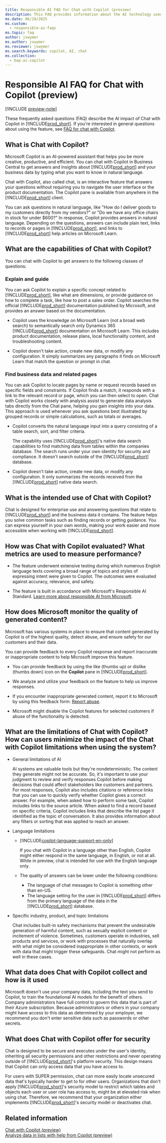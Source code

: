 ```yaml
---
title: Responsible AI FAQ for Chat with Copilot (preview)
description: This FAQ provides information about the AI technology used for chatting with Copilot in Business Central. It includes key considerations and details about how AI is used, how it was tested and evaluated, and any specific limitations.
ms.date: 06/19/2025
ms.custom: 
  - responsible-ai-faqs
ms.topic: faq
author: jswymer
ms.author: jswymer
ms.reviewer: jswymer
ms.search.keywords: copilot, AI, chat 
ms.collection:
  - bap-ai-copilot
---
```

# Responsible AI FAQ for Chat with Copilot (preview)

[!INCLUDE [preview-note](~/../shared-content/shared/preview-includes/production-ready-preview-dynamics365.md)]

These frequently asked questions (FAQ) describe the AI impact of Chat with Copilot in [!INCLUDE[prod_short](includes/prod_short.md)]. If you're interested in general questions about using the feature, see [FAQ for chat with Copilot](chat-with-copilot-faq.md).

## What is Chat with Copilot?

Microsoft Copilot is an AI-powered assistant that helps you be more creative, productive, and efficient. You can chat with Copilot in Business Central to get answers and insights about [!INCLUDE[prod_short](includes/prod_short.md)] and your business data by typing what you want to know in natural language.

Chat with Copilot, also called chat, is an interactive feature that answers your questions without requiring you to navigate the user interface or the product documentation. The Copilot pane is available from anywhere in the [!INCLUDE[prod_short](includes/prod_short.md)] client.

You can ask questions in natural language, like "How do I deliver goods to my customers directly from my vendors?" or "Do we have any office chairs in stock for under $600?" In response, Copilot provides answers in natural language. Depending on the questions, answers can include plain text, links to records or pages in [!INCLUDE[prod_short](includes/prod_short.md)], and links to [!INCLUDE[prod_short](includes/prod_short.md)] help articles on Microsoft Learn.

## What are the capabilities of Chat with Copilot?

You can chat with Copilot to get answers to the following classes of questions:

### Explain and guide

You can ask Copilot to explain a specific concept related to [!INCLUDE[prod_short](includes/prod_short.md)], like what are dimensions, or provide guidance on how to complete a task, like how to post a sales order. Copilot searches the official [!INCLUDE[prod_short](includes/prod_short.md)] documentation published by Microsoft, and provides an answer based on the documentation.

- Copilot uses the knowledge on Microsoft Learn (not a broad web search) to semantically search only Dynamics 365 [!INCLUDE[prod_short](includes/prod_short.md)] documentation on Microsoft Learn. This includes product documentation, release plans, local functionality content, and troubleshooting content.

- Copilot doesn't take action, create new data, or modify any configuration. It simply summarizes any paragraphs it finds on Microsoft Learn that match the question or prompt in chat.

### Find business data and related pages

You can ask Copilot to locate pages by name or request records based on specific fields and constraints. If Copilot finds a match, it responds with a link to the relevant record or page, which you can then select to open. Chat with Copilot works closely with analysis assist to generate data analysis tabs directly from the Chat pane, helping you gain insights into your data. This approach is used whenever you ask questions best illustrated by grouped records or simple calculations, such as totals or averages.

- Copilot converts the natural language input into a query consisting of a table search, sort, and filter criteria.

  The capability uses [!INCLUDE[prod_short](includes/prod_short.md)]'s native data search capabilities to find matching data from tables within the companies database. The search runs under your own identity for security and compliance. It doesn't search outside of the [!INCLUDE[prod_short](includes/prod_short.md)] database.

- Copilot doesn't take action, create new data, or modify any configuration. It only summarizes the records received from the [!INCLUDE[prod_short](includes/prod_short.md)] native data search.

## What is the intended use of Chat with Copilot?

Chat is designed for enterprise use and answering questions that relate to [!INCLUDE[prod_short](includes/prod_short.md)] and the business data it contains. The feature helps you solve common tasks such as finding records or getting guidance. You can express yourself in your own words, making your work easier and more accessible when working with [!INCLUDE[prod_short](includes/prod_short.md)].

## How was Chat with Copilot evaluated? What metrics are used to measure performance?

- The feature underwent extensive testing during which numerous English language texts covering a broad range of topics and styles of expressing intent were given to Copilot. The outcomes were evaluated against accuracy, relevance, and safety.
  
- The feature is built in accordance with Microsoft's Responsible AI Standard. [Learn more about responsible AI from Microsoft](https://aka.ms/RAI).

## How does Microsoft monitor the quality of generated content?

Microsoft has various systems in place to ensure that content generated by Copilot is of the highest quality, detect abuse, and ensure safety for our customers and their data.

You can provide feedback to every Copilot response and report inaccurate or inappropriate content to help Microsoft improve this feature. 

- You can provide feedback by using the like (thumbs up) or dislike (thumbs down) icon on the **Copilot** pane in [!INCLUDE[prod_short](includes/prod_short.md)].
  
- We analyze and utilize your feedback on the feature to help us improve responses.
  
- If you encounter inappropriate generated content, report it to Microsoft by using this feedback form: [Report abuse](https://go.microsoft.com/fwlink/?linkid=2249810).
  
- Microsoft might disable the Copilot features for selected customers if abuse of the functionality is detected.

## What are the limitations of Chat with Copilot? How can users minimize the impact of the Chat with Copilot limitations when using the system?

- General limitations of AI

  AI systems are valuable tools but they're nondeterministic. The content they generate might not be accurate. So, it's important to use your judgment to review and verify responses Copilot before making decisions that could affect stakeholders like customers and partners. For most responses, Copilot also includes citations or reference links that you can use to quickly verify whether Copilot gives a correct answer. For example, when asked how to perform some task, Copilot includes links to the source article. When asked to find a record based on specific criteria, Copilot includes links that describe the list page it identified as the topic of conversation. It also provides information about any filters or sorting that was applied to reach an answer.

- Language limitations

  - [!INCLUDE[copilot-language-support-en-only](includes/copilot-language-support-en-only.md)]

    If you chat with Copilot in a language other than English, Copilot might either respond in the same language, in English, or not at all. While in preview, chat is intended for use with the English language only.

  - The quality of answers can be lower under the following conditions:
    - The language of chat messages to Copilot is something other than en-US.
    - The language setting for the user in [!INCLUDE[prod_short](includes/prod_short.md)] differs from the primary language of the data in the [!INCLUDE[prod_short](includes/prod_short.md)] database.

- Specific industry, product, and topic limitations

   Chat includes built-in safety mechanisms that prevent the undesirable generation of harmful content, such as sexually explicit content or incitement of violence. Sometimes, customers operate in industries, sell products and services, or work with processes that naturally overlap with what might be considered inappropriate in other contexts, or work with data that might trigger these safeguards. Chat might not perform as well in these cases.

## What data does Chat with Copilot collect and how is it used

Microsoft doesn't use your company data, including the text you send to Copilot, to train the foundational AI models for the benefit of others. Company administrators have full control to govern this data that is part of their Azure subscription. Because administrators or others in your company might have access to this data as determined by your employer, we recommend you don't enter sensitive data such as passwords or other secrets.

## What does Chat with Copilot offer for security

Chat is designed to be secure and executes under the user's identity, inheriting all security permissions and other restrictions and never operating outside of [!INCLUDE[prod_short](includes/prod_short.md)]'s platform security. This design means that Copilot can only access data that you have access to.

For users with SUPER permission, chat can more easily locate unsecured data that's typically harder to get to for other users. Organizations that don't apply [!INCLUDE[prod_short](includes/prod_short.md)]'s security model to restrict which tables and objects each user or user role has access to, might be at elevated risk when using chat. Therefore, we recommend that your organization either implements [!INCLUDE[prod_short](includes/prod_short.md)]'s security model or deactivates chat.

## Related information

[Chat with Copilot (preview)](chat-with-copilot.md)  
[Analyze data in lists with help from Copilot (preview)](analysis-assist.md)  
